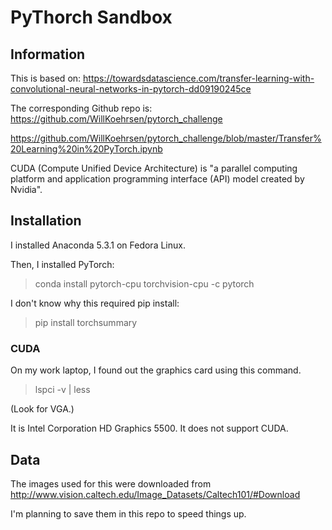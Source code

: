 # PyThorch Sandbox

## Information

This is based on:
https://towardsdatascience.com/transfer-learning-with-convolutional-neural-networks-in-pytorch-dd09190245ce

The corresponding Github repo is:
https://github.com/WillKoehrsen/pytorch_challenge

https://github.com/WillKoehrsen/pytorch_challenge/blob/master/Transfer%20Learning%20in%20PyTorch.ipynb

CUDA (Compute Unified Device Architecture) is "a parallel computing platform and application programming interface (API) model created by Nvidia".

## Installation

I installed Anaconda 5.3.1 on Fedora Linux.

Then, I installed PyTorch:

> conda install pytorch-cpu torchvision-cpu -c pytorch

I don't know why this required pip install:

> pip install torchsummary

### CUDA

On my work laptop, I found out the graphics card using this command.

> lspci -v | less

(Look for VGA.)

It is Intel Corporation HD Graphics 5500. It does not support CUDA.


## Data

The images used for this were downloaded from http://www.vision.caltech.edu/Image_Datasets/Caltech101/#Download

I'm planning to save them in this repo to speed things up.